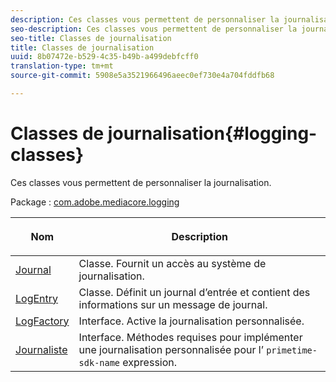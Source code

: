 ```yaml
---
description: Ces classes vous permettent de personnaliser la journalisation.
seo-description: Ces classes vous permettent de personnaliser la journalisation.
seo-title: Classes de journalisation
title: Classes de journalisation
uuid: 8b07472e-b529-4c35-b49b-a499debfcff0
translation-type: tm+mt
source-git-commit: 5908e5a3521966496aeec0ef730e4a704fddfb68

---
```



# Classes de journalisation{#logging-classes}

Ces classes vous permettent de personnaliser la journalisation.

Package : [com.adobe.mediacore.logging](https://help.adobe.com/en_US/primetime/api/psdk/javadoc_1.4/com/adobe/mediacore/logging/package-summary.html)

<table frame="all" colsep="1" rowsep="1" id="table_389797D3CEF14EA2862E0B20C6E6CC41"> 
 <thead> 
  <tr rowsep="1"> 
   <th colname="1" class="entry"> <p>Nom </p> </th> 
   <th colname="2" class="entry"> <p>Description </p> </th> 
  </tr> 
 </thead>
 <tbody> 
  <tr rowsep="1"> 
   <td colname="1"><span class="codeph"><a href="https://help.adobe.com/en_US/primetime/api/psdk/javadoc_1.4/com/adobe/mediacore/logging/Log.html" format="html" scope="external"> Journal</a> </span></td> 
   <td colname="2"> Classe. Fournit un accès au système de journalisation. </td> 
  </tr> 
  <tr rowsep="1"> 
   <td colname="1" rowsep="0"><span class="codeph"><a href="https://help.adobe.com/en_US/primetime/api/psdk/javadoc_1.4/com/adobe/mediacore/logging/LogEntry.html" format="html" scope="external"> LogEntry</a> </span></td> 
   <td colname="2" rowsep="0"> Classe. Définit un journal d’entrée et contient des informations sur un message de journal. </td> 
  </tr> 
  <tr rowsep="1"> 
   <td colname="1"><span class="codeph"><a href="https://help.adobe.com/en_US/primetime/api/psdk/javadoc_1.4/com/adobe/mediacore/logging/LogFactory.html" format="html" scope="external"> LogFactory</a> </span></td> 
   <td colname="2"> Interface. Active la journalisation personnalisée. </td> 
  </tr> 
  <tr rowsep="1"> 
   <td colname="1"><span class="codeph"><a href="https://help.adobe.com/en_US/primetime/api/psdk/javadoc_1.4/com/adobe/mediacore/logging/Logger.html" format="html" scope="external"> Journaliste</a> </span></td> 
   <td colname="2">Interface. Méthodes requises pour implémenter une journalisation personnalisée pour l’ <code>primetime-sdk-name</code> expression. </td> 
  </tr> 
 </tbody>
</table>